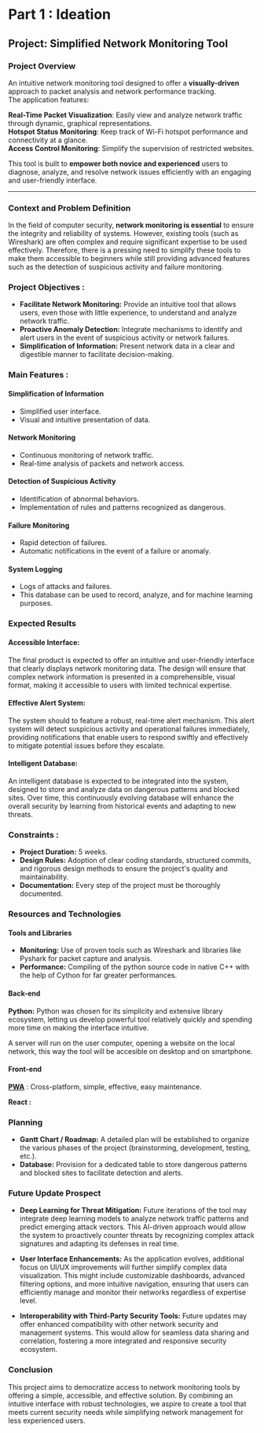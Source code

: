 # Part 1 : Ideation
## Project: Simplified Network Monitoring Tool

### Project Overview  
An intuitive network monitoring tool designed to offer a **visually-driven** approach to packet analysis and network performance tracking.  
The application features:  

**Real-Time Packet Visualization**: Easily view and analyze network traffic through dynamic, graphical representations.   
**Hotspot Status Monitoring**: Keep track of Wi-Fi hotspot performance and connectivity at a glance.    
**Access Control Monitoring**: Simplify the supervision of restricted websites.    

This tool is built to **empower both novice and experienced** users to diagnose, analyze, and resolve network issues efficiently with an engaging and user-friendly interface.  
 
---
 
### Context and Problem Definition
In the field of computer security, **network monitoring is essential** to ensure the integrity and reliability of systems. However, existing tools (such as Wireshark) are often complex and require significant expertise to be used effectively. Therefore, there is a pressing need to simplify these tools to make them accessible to beginners while still providing advanced features such as the detection of suspicious activity and failure monitoring.

### Project Objectives :
- **Facilitate Network Monitoring:** Provide an intuitive tool that allows users, even those with little experience, to understand and analyze network traffic.
- **Proactive Anomaly Detection:** Integrate mechanisms to identify and alert users in the event of suspicious activity or network failures.
- **Simplification of Information:** Present network data in a clear and digestible manner to facilitate decision-making.

### Main Features :

#### Simplification of Information
- Simplified user interface.
- Visual and intuitive presentation of data.

#### Network Monitoring
- Continuous monitoring of network traffic.
- Real-time analysis of packets and network access.

#### Detection of Suspicious Activity
- Identification of abnormal behaviors.
- Implementation of rules and patterns recognized as dangerous.

#### Failure Monitoring
- Rapid detection of failures.
- Automatic notifications in the event of a failure or anomaly.

#### System Logging
- Logs of attacks and failures.
- This database can be used to record, analyze, and for machine learning purposes.

### Expected Results

#### Accessible Interface:
The final product is expected to offer an intuitive and user-friendly interface that clearly displays network monitoring data. The design will ensure that complex network information is presented in a comprehensible, visual format, making it accessible to users with limited technical expertise.

#### Effective Alert System:
The system should to feature a robust, real-time alert mechanism. This alert system will detect suspicious activity and operational failures immediately, providing notifications that enable users to respond swiftly and effectively to mitigate potential issues before they escalate.

#### Intelligent Database:
An intelligent database is expected to be integrated into the system, designed to store and analyze data on dangerous patterns and blocked sites. Over time, this continuously evolving database will enhance the overall security by learning from historical events and adapting to new threats.

### Constraints :
- **Project Duration:** 5 weeks.
- **Design Rules:** Adoption of clear coding standards, structured commits, and rigorous design methods to ensure the project's quality and maintainability.
- **Documentation:** Every step of the project must be thoroughly documented.

### Resources and Technologies

#### Tools and Libraries
- **Monitoring:** Use of proven tools such as Wireshark and libraries like Pyshark for packet capture and analysis.
- **Performance:** Compiling of the python source code in native C++ with the help of Cython for far greater performances.

#### Back-end
**Python:** Python was chosen for its simplicity and extensive library ecosystem, letting us develop powerful tool relatively quickly and spending more time on making the interface intuitive.

A server will run on the user computer, opening a website on the local network, this way the tool will be accesible on desktop and on smartphone.

#### Front-end
**[PWA](https://fr.wikipedia.org/wiki/Progressive_web_app)** : Cross-platform, simple, effective, easy maintenance.

**React :**

### Planning
- **Gantt Chart / Roadmap:** A detailed plan will be established to organize the various phases of the project (brainstorming, development, testing, etc.).
- **Database:** Provision for a dedicated table to store dangerous patterns and blocked sites to facilitate detection and alerts.

### Future Update Prospect
 - **Deep Learning for Threat Mitigation:**
Future iterations of the tool may integrate deep learning models to analyze network traffic patterns and predict emerging attack vectors. This AI-driven approach would allow the system to proactively counter threats by recognizing complex attack signatures and adapting its defenses in real time.

- **User Interface Enhancements:**
As the application evolves, additional focus on UI/UX improvements will further simplify complex data visualization. This might include customizable dashboards, advanced filtering options, and more intuitive navigation, ensuring that users can efficiently manage and monitor their networks regardless of expertise level.

- **Interoperability with Third-Party Security Tools:**
Future updates may offer enhanced compatibility with other network security and management systems. This would allow for seamless data sharing and correlation, fostering a more integrated and responsive security ecosystem.

### Conclusion
This project aims to democratize access to network monitoring tools by offering a simple, accessible, and effective solution. By combining an intuitive interface with robust technologies, we aspire to create a tool that meets current security needs while simplifying network management for less experienced users.
